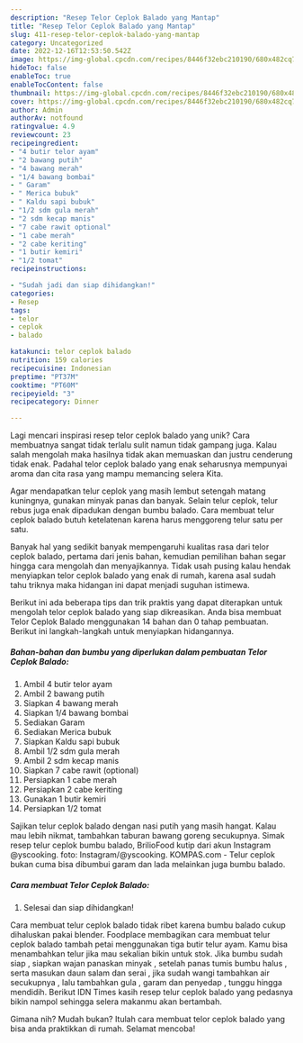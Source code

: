 ```yaml
---
description: "Resep Telor Ceplok Balado yang Mantap"
title: "Resep Telor Ceplok Balado yang Mantap"
slug: 411-resep-telor-ceplok-balado-yang-mantap
category: Uncategorized
date: 2022-12-16T12:53:50.542Z
image: https://img-global.cpcdn.com/recipes/8446f32ebc210190/680x482cq70/telor-ceplok-balado-foto-resep-utama.jpg
hideToc: false
enableToc: true
enableTocContent: false
thumbnail: https://img-global.cpcdn.com/recipes/8446f32ebc210190/680x482cq70/telor-ceplok-balado-foto-resep-utama.jpg
cover: https://img-global.cpcdn.com/recipes/8446f32ebc210190/680x482cq70/telor-ceplok-balado-foto-resep-utama.jpg
author: Admin
authorAv: notfound
ratingvalue: 4.9
reviewcount: 23
recipeingredient:
- "4 butir telor ayam"
- "2 bawang putih"
- "4 bawang merah"
- "1/4 bawang bombai"
- " Garam"
- " Merica bubuk"
- " Kaldu sapi bubuk"
- "1/2 sdm gula merah"
- "2 sdm kecap manis"
- "7 cabe rawit optional"
- "1 cabe merah"
- "2 cabe keriting"
- "1 butir kemiri"
- "1/2 tomat"
recipeinstructions:

- "Sudah jadi dan siap dihidangkan!"
categories:
- Resep
tags:
- telor
- ceplok
- balado

katakunci: telor ceplok balado 
nutrition: 159 calories
recipecuisine: Indonesian
preptime: "PT37M"
cooktime: "PT60M"
recipeyield: "3"
recipecategory: Dinner

---
```





Lagi mencari inspirasi resep telor ceplok balado yang unik? Cara membuatnya sangat tidak terlalu sulit namun tidak gampang juga. Kalau salah mengolah maka hasilnya tidak akan memuaskan dan justru cenderung tidak enak. Padahal telor ceplok balado yang enak seharusnya mempunyai aroma dan cita rasa yang mampu memancing selera Kita.





Agar mendapatkan telur ceplok yang masih lembut setengah matang kuningnya, gunakan minyak panas dan banyak. Selain telur ceplok, telur rebus juga enak dipadukan dengan bumbu balado. Cara membuat telur ceplok balado butuh ketelatenan karena harus menggoreng telur satu per satu.

Banyak hal yang sedikit banyak mempengaruhi kualitas rasa dari telor ceplok balado, pertama dari jenis bahan, kemudian pemilihan bahan segar hingga cara mengolah dan menyajikannya. Tidak usah pusing kalau hendak menyiapkan telor ceplok balado yang enak di rumah, karena asal sudah tahu triknya maka hidangan ini dapat menjadi suguhan istimewa.






Berikut ini ada beberapa tips dan trik praktis yang dapat diterapkan untuk mengolah telor ceplok balado yang siap dikreasikan. Anda bisa membuat Telor Ceplok Balado menggunakan 14 bahan dan 0 tahap pembuatan. Berikut ini langkah-langkah untuk menyiapkan hidangannya.

<!--inarticleads1-->

##### Bahan-bahan dan bumbu yang diperlukan dalam pembuatan Telor Ceplok Balado:

1. Ambil 4 butir telor ayam
1. Ambil 2 bawang putih
1. Siapkan 4 bawang merah
1. Siapkan 1/4 bawang bombai
1. Sediakan  Garam
1. Sediakan  Merica bubuk
1. Siapkan  Kaldu sapi bubuk
1. Ambil 1/2 sdm gula merah
1. Ambil 2 sdm kecap manis
1. Siapkan 7 cabe rawit (optional)
1. Persiapkan 1 cabe merah
1. Persiapkan 2 cabe keriting
1. Gunakan 1 butir kemiri
1. Persiapkan 1/2 tomat


Sajikan telur ceplok balado dengan nasi putih yang masih hangat. Kalau mau lebih nikmat, tambahkan taburan bawang goreng secukupnya. Simak resep telur ceplok bumbu balado, BrilioFood kutip dari akun Instagram @yscooking. foto: Instagram/@yscooking. KOMPAS.com - Telur ceplok bukan cuma bisa dibumbui garam dan lada melainkan juga bumbu balado. 

<!--inarticleads2-->

##### Cara membuat Telor Ceplok Balado:


1. Selesai dan siap dihidangkan!

Cara membuat telur ceplok balado tidak ribet karena bumbu balado cukup dihaluskan pakai blender. Foodplace membagikan cara membuat telur ceplok balado tambah petai menggunakan tiga butir telur ayam. Kamu bisa menambahkan telur jika mau sekalian bikin untuk stok. Jika bumbu sudah siap , siapkan wajan panaskan minyak , setelah panas tumis bumbu halus , serta masukan daun salam dan serai , jika sudah wangi tambahkan air secukupnya , lalu tambahkan gula , garam dan penyedap , tunggu hingga mendidih. Berikut IDN Times kasih resep telur ceplok balado yang pedasnya bikin nampol sehingga selera makanmu akan bertambah. 

Gimana nih? Mudah bukan? Itulah cara membuat telor ceplok balado yang bisa anda praktikkan di rumah. Selamat mencoba!

